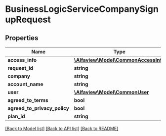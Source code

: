 # BusinessLogicServiceCompanySignupRequest

## Properties
Name | Type | Description | Notes
------------ | ------------- | ------------- | -------------
**access_info** | [**\Alfaview\Model\CommonAccessInfo**](CommonAccessInfo.md) |  | [optional] 
**request_id** | **string** |  | [optional] 
**company** | **string** |  | [optional] 
**account_name** | **string** |  | [optional] 
**user** | [**\Alfaview\Model\CommonUser**](CommonUser.md) |  | [optional] 
**agreed_to_terms** | **bool** |  | [optional] 
**agreed_to_privacy_policy** | **bool** |  | [optional] 
**plan_id** | **string** |  | [optional] 

[[Back to Model list]](../README.md#documentation-for-models) [[Back to API list]](../README.md#documentation-for-api-endpoints) [[Back to README]](../README.md)


